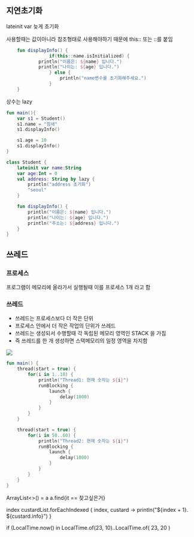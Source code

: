 ## 지연초기화
lateinit var 늦게 초기화

사용할때는 값이아니라 참조형태로 사용해야하기 때문에 this:: 또는 ::를 붙임
```kotlin
    fun displayInfo() {
				if(this::name.isInitialized) {
	        println("이름은: ${name} 입니다.")
	        println("나이는: ${age} 입니다.")
				} else {
					println("name변수를 초기화해주세요.")
				}
    }
```

상수는 lazy
```kotlin
fun main(){
    var s1 = Student()
    s1.name = "참새"
    s1.displayInfo()

    s1.age = 10
    s1.displayInfo()
}

class Student {
    lateinit var name:String
    var age:Int = 0
    val address: String by lazy {
        println("address 초기화")
        "seoul"
    }

    fun displayInfo() {
        println("이름은: ${name} 입니다.")
        println("나이는: ${age} 입니다.")
        println("주소는: ${address} 입니다.")
    }
}
```

## 쓰레드

### 프로세스
프로그램이 메모리에 올라가서 실행될때 이를 프로세스 1개 라고 함

### 쓰레드
- 쓰레드는 프로세스보다 더 작은 단위
- 프로세스 안에서 더 작은 작업의 단위가 쓰레드 
- 쓰레드는 생성되서 수행할때 각 독립된 메모리 영역인 STACK 을 가짐
- 즉 쓰레드를 한 개 생성하면 스택메모리의 일정 영역을 차지함

![](https://velog.velcdn.com/images/guysang/post/a57b9e46-cbeb-4417-ba4e-c5bfc1bb9d3e/image.png)
```kotlin
fun main() {
    thread(start = true) {
        for(i in 1..10) {
            println("Thread1: 현재 숫자는 ${i}")
            runBlocking {
                launch {
                    delay(1000)
                }
            }
        }
    }

    thread(start = true) {
        for(i in 50..60) {
            println("Thread2: 현재 숫자는 ${i}")
            runBlocking {
                launch {
                    delay(1000)
                }
            }
        }
    }
}
```

ArrayList<<A>>() = a
  a.find{it == 찾고싶은거}
  

index
  custardList.forEachIndexed { index, custard -> println("${index + 1}. ${custard.info}") }
  
 
  if (LocalTime.now() in LocalTime.of(23, 10)..LocalTime.of(
                                    23,
                                    20
                                )